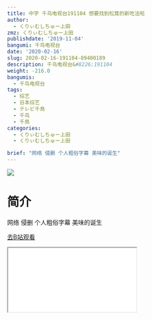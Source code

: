```yaml
---
title: 中字 千鸟电视台191104 想要找到松茸的新吃法啦
author:
  - くりぃむしちゅー上田
zmz: くりぃむしちゅー上田
publishdate: '2019-11-04'
bangumi: 千鸟电视台
date: '2020-02-16'
slug: 2020-02-16-191104-89400189
description: 千鸟电视台&#8226;191104
weight: -216.0
bangumis:
  - 千鸟电视台
tags:
  - 综艺
  - 日本综艺
  - テレビ千鳥
  - 千鸟
  - 千鳥
categories:
  - くりぃむしちゅー上田
  - くりぃむしちゅー上田

brief: "网络 侵删 个人粗俗字幕 美味的诞生"
---
```

![](https://raw.githubusercontent.com/tcgriffith/owaraisite/master/static/tmpimg/8f4b186d3413052ac831ed5018754b3809c5217c.jpg.480.jpg)
# 简介  
网络
侵删 个人粗俗字幕
美味的诞生  

[去B站观看](https://www.bilibili.com/video/av89400189/)
<div class ="resp-container"><iframe class="testiframe" src="//player.bilibili.com/player.html?aid=89400189"", scrolling="no", allowfullscreen="true" > </iframe></div> 
